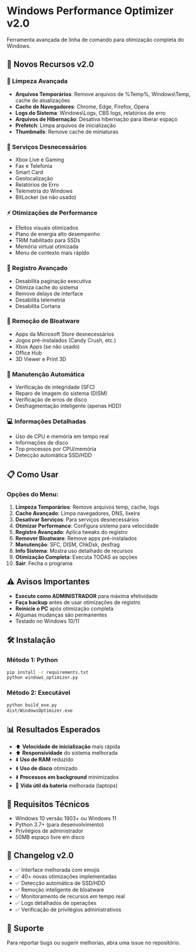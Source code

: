 # Windows Performance Optimizer v2.0

Ferramenta avançada de linha de comando para otimização completa do Windows.

## 🚀 Novos Recursos v2.0

### 🧹 Limpeza Avançada
- **Arquivos Temporários**: Remove arquivos de %Temp%, Windows\Temp, cache de atualizações
- **Cache de Navegadores**: Chrome, Edge, Firefox, Opera
- **Logs do Sistema**: Windows\Logs, CBS logs, relatórios de erro
- **Arquivos de Hibernação**: Desativa hibernação para liberar espaço
- **Prefetch**: Limpa arquivos de inicialização
- **Thumbnails**: Remove cache de miniaturas

### 🚫 Serviços Desnecessários
- Xbox Live e Gaming
- Fax e Telefonia
- Smart Card
- Geolocalização
- Relatórios de Erro
- Telemetria do Windows
- BitLocker (se não usado)

### ⚡ Otimizações de Performance
- Efeitos visuais otimizados
- Plano de energia alto desempenho
- TRIM habilitado para SSDs
- Memória virtual otimizada
- Menu de contexto mais rápido

### 🔧 Registro Avançado
- Desabilita paginação executiva
- Otimiza cache do sistema
- Remove delays de interface
- Desabilita telemetria
- Desabilita Cortana

### 📱 Remoção de Bloatware
- Apps da Microsoft Store desnecessários
- Jogos pré-instalados (Candy Crush, etc.)
- Xbox Apps (se não usado)
- Office Hub
- 3D Viewer e Print 3D

### 🔄 Manutenção Automática
- Verificação de integridade (SFC)
- Reparo de imagem do sistema (DISM)
- Verificação de erros de disco
- Desfragmentação inteligente (apenas HDD)

### 💻 Informações Detalhadas
- Uso de CPU e memória em tempo real
- Informações de disco
- Top processos por CPU/memória
- Detecção automática SSD/HDD

## 📋 Como Usar

### Opções do Menu:
1. **Limpeza Temporários**: Remove arquivos temp, cache, logs
2. **Cache Avançado**: Limpa navegadores, DNS, lixeira
3. **Desativar Serviços**: Para serviços desnecessários
4. **Otimizar Performance**: Configura sistema para velocidade
5. **Registro Avançado**: Aplica tweaks do registro
6. **Remover Bloatware**: Remove apps pré-instalados
7. **Manutenção**: SFC, DISM, ChkDsk, desfrag
8. **Info Sistema**: Mostra uso detalhado de recursos
9. **Otimização Completa**: Executa TODAS as opções
10. **Sair**: Fecha o programa

## ⚠️ Avisos Importantes

- **Execute como ADMINISTRADOR** para máxima efetividade
- **Faça backup** antes de usar otimizações de registro
- **Reinicie o PC** após otimização completa
- Algumas mudanças são permanentes
- Testado no Windows 10/11

## 🛠️ Instalação

### Método 1: Python
```bash
pip install -r requirements.txt
python windows_optimizer.py
```

### Método 2: Executável
```bash
python build_exe.py
dist/WindowsOptimizer.exe
```

## 📊 Resultados Esperados

- ⬆️ **Velocidade de inicialização** mais rápida
- ⬆️ **Responsividade** do sistema melhorada
- ⬇️ **Uso de RAM** reduzido
- ⬇️ **Uso de disco** otimizado
- ⬇️ **Processos em background** minimizados
- 🔋 **Vida útil da bateria** melhorada (laptops)

## 🔧 Requisitos Técnicos

- Windows 10 versão 1903+ ou Windows 11
- Python 3.7+ (para desenvolvimento)
- Privilégios de administrador
- 50MB espaço livre em disco

## 📝 Changelog v2.0

- ✅ Interface melhorada com emojis
- ✅ 40+ novas otimizações implementadas
- ✅ Detecção automática de SSD/HDD
- ✅ Remoção inteligente de bloatware
- ✅ Monitoramento de recursos em tempo real
- ✅ Logs detalhados de operações
- ✅ Verificação de privilégios administrativos

## 🤝 Suporte

Para reportar bugs ou sugerir melhorias, abra uma issue no repositório.
